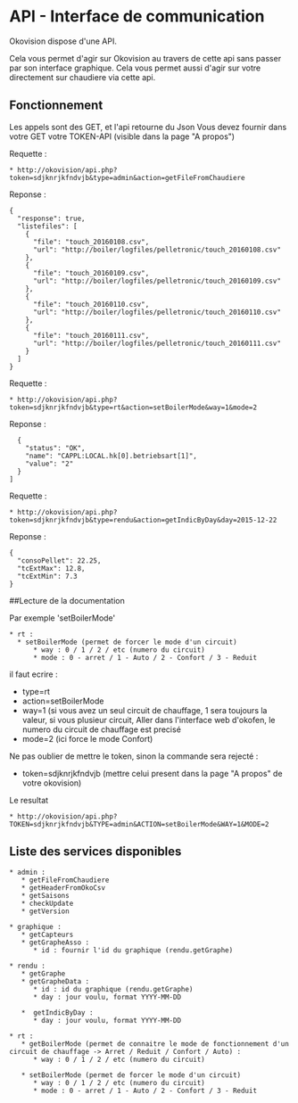 # API - Interface de communication

Okovision dispose d'une API. 

Cela vous permet d'agir sur Okovision au travers de cette api sans passer par son interface graphique.
Cela vous permet aussi d'agir sur votre directement sur chaudiere via cette api.

## Fonctionnement

Les appels sont des GET, et l'api retourne du Json
Vous devez fournir dans votre GET votre TOKEN-API (visible dans la page "A propos")

Requette  :
```
* http://okovision/api.php?token=sdjknrjkfndvjb&type=admin&action=getFileFromChaudiere
```
Reponse :
```
{
  "response": true,
  "listefiles": [
    {
      "file": "touch_20160108.csv",
      "url": "http://boiler/logfiles/pelletronic/touch_20160108.csv"
    },
    {
      "file": "touch_20160109.csv",
      "url": "http://boiler/logfiles/pelletronic/touch_20160109.csv"
    },
    {
      "file": "touch_20160110.csv",
      "url": "http://boiler/logfiles/pelletronic/touch_20160110.csv"
    },
    {
      "file": "touch_20160111.csv",
      "url": "http://boiler/logfiles/pelletronic/touch_20160111.csv"
    }
  ]
}
```


Requette  :
```
* http://okovision/api.php?token=sdjknrjkfndvjb&type=rt&action=setBoilerMode&way=1&mode=2
```
Reponse :
```
  {
    "status": "OK",
    "name": "CAPPL:LOCAL.hk[0].betriebsart[1]",
    "value": "2"
  }
]
```

Requette  :
```
* http://okovision/api.php?token=sdjknrjkfndvjb&type=rendu&action=getIndicByDay&day=2015-12-22
```

Reponse :
```
{
  "consoPellet": 22.25,
  "tcExtMax": 12.8,
  "tcExtMin": 7.3
}
```


##Lecture de la documentation

Par exemple 'setBoilerMode'


```
* rt :
  * setBoilerMode (permet de forcer le mode d'un circuit)
      * way : 0 / 1 / 2 / etc (numero du circuit)
      * mode : 0 - arret / 1 - Auto / 2 - Confort / 3 - Reduit
```
il faut ecrire :

* type=rt
* action=setBoilerMode
* way=1 (si vous avez un seul circuit de chauffage, 1 sera toujours la valeur, si vous plusieur circuit, Aller dans l'interface web d'okofen, le numero du circuit de chauffage est precisé
* mode=2 (ici force le mode Confort)

Ne pas oublier de mettre le token, sinon la commande sera rejecté :

* token=sdjknrjkfndvjb  (mettre celui present dans la page "A propos" de votre okovision)

Le resultat
```
* http://okovision/api.php?TOKEN=sdjknrjkfndvjb&TYPE=admin&ACTION=setBoilerMode&WAY=1&MODE=2
```

## Liste des services disponibles


```
* admin : 
   * getFileFromChaudiere
   * getHeaderFromOkoCsv
   * getSaisons
   * checkUpdate
   * getVersion
   
* graphique :
   * getCapteurs
   * getGrapheAsso :
      * id : fournir l'id du graphique (rendu.getGraphe)
      
* rendu :
   * getGraphe
   * getGrapheData :
      * id : id du graphique (rendu.getGraphe)
      * day : jour voulu, format YYYY-MM-DD
      
   *  getIndicByDay :
      * day : jour voulu, format YYYY-MM-DD
      
* rt :
   * getBoilerMode (permet de connaitre le mode de fonctionnement d'un circuit de chauffage -> Arret / Reduit / Confort / Auto) :
      * way : 0 / 1 / 2 / etc (numero du circuit)
      
   * setBoilerMode (permet de forcer le mode d'un circuit)
      * way : 0 / 1 / 2 / etc (numero du circuit)
      * mode : 0 - arret / 1 - Auto / 2 - Confort / 3 - Reduit
  ```   


